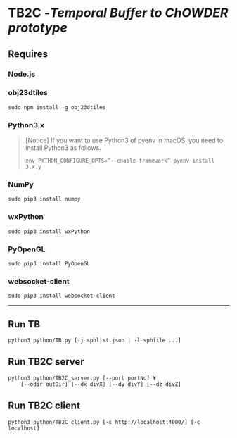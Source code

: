 # TB2C -<i>Temporal Buffer to ChOWDER prototype</i>

## Requires
### Node.js

### obj23dtiles
```
sudo npm install -g obj23dtiles
```

### Python3.x

> [Notice]
> If you want to use Python3 of pyenv in macOS, you need to install Python3 as follows.
>
> ``` 
> env PYTHON_CONFIGURE_OPTS=”--enable-framework” pyenv install 3.x.y
> ```


### NumPy
```
sudo pip3 install numpy
```

### wxPython
```
sudo pip3 install wxPython
```

### PyOpenGL
```
sudo pip3 install PyOpenGL
```

### websocket-client
```
sudo pip3 install websocket-client
```

--------
## Run TB
```
python3 python/TB.py [-j sphlist.json | -l sphfile ...]
```

## Run TB2C server
```
python3 python/TB2C_server.py [--port portNo] ¥
    [--odir outDir] [--dx divX] [--dy divY] [--dz divZ]
```

## Run TB2C client
```
python3 python/TB2C_client.py [-s http://localhost:4000/] [-c localhost]
```
